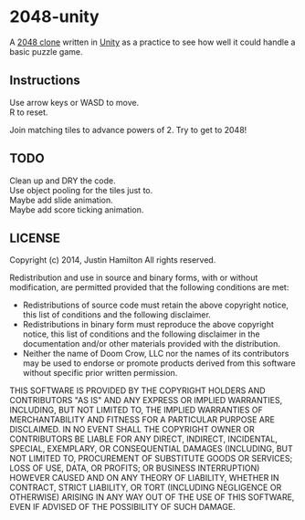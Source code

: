 2048-unity
==========

A [2048 clone](http://gabrielecirulli.github.io/2048/) written in [Unity](http://www.unity3d.com) as a practice to see how well it could handle a basic puzzle game.


Instructions
------------

Use arrow keys or WASD to move.    
R to reset.  
    
Join matching tiles to advance powers of 2. Try to get to 2048!


TODO
----
Clean up and DRY the code.    
Use object pooling for the tiles just to.    
Maybe add slide animation.    
Maybe add score ticking animation.    


LICENSE
-------

Copyright (c) 2014, Justin Hamilton 
All rights reserved. 

Redistribution and use in source and binary forms, with or without 
modification, are permitted provided that the following conditions are met: 

 * Redistributions of source code must retain the above copyright notice, 
   this list of conditions and the following disclaimer. 
 * Redistributions in binary form must reproduce the above copyright 
   notice, this list of conditions and the following disclaimer in the 
   documentation and/or other materials provided with the distribution. 
 * Neither the name of Doom Crow, LLC nor the names of its contributors may 
   be used to endorse or promote products derived from this software 
   without specific prior written permission. 

THIS SOFTWARE IS PROVIDED BY THE COPYRIGHT HOLDERS AND CONTRIBUTORS "AS IS" 
AND ANY EXPRESS OR IMPLIED WARRANTIES, INCLUDING, BUT NOT LIMITED TO, THE 
IMPLIED WARRANTIES OF MERCHANTABILITY AND FITNESS FOR A PARTICULAR PURPOSE 
ARE DISCLAIMED. IN NO EVENT SHALL THE COPYRIGHT OWNER OR CONTRIBUTORS BE 
LIABLE FOR ANY DIRECT, INDIRECT, INCIDENTAL, SPECIAL, EXEMPLARY, OR 
CONSEQUENTIAL DAMAGES (INCLUDING, BUT NOT LIMITED TO, PROCUREMENT OF 
SUBSTITUTE GOODS OR SERVICES; LOSS OF USE, DATA, OR PROFITS; OR BUSINESS 
INTERRUPTION) HOWEVER CAUSED AND ON ANY THEORY OF LIABILITY, WHETHER IN 
CONTRACT, STRICT LIABILITY, OR TORT (INCLUDING NEGLIGENCE OR OTHERWISE) 
ARISING IN ANY WAY OUT OF THE USE OF THIS SOFTWARE, EVEN IF ADVISED OF THE 
POSSIBILITY OF SUCH DAMAGE. 
